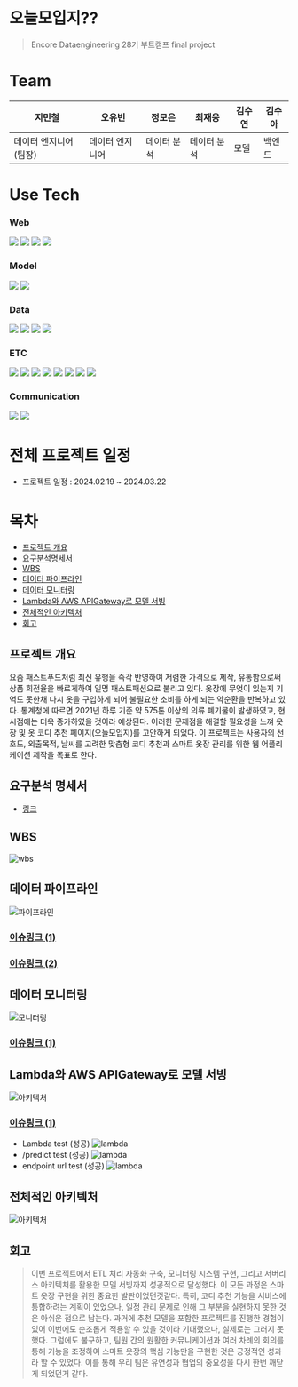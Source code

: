 # 오늘모입지??
> Encore Dataengineering 28기 부트캠프 final project

# Team
|지민철|오유빈|정모은|최재웅|김수연|김수아|
|-----|-----|-----|-----|-----|-----|
|데이터 엔지니어(팀장)|데이터 엔지니어|데이터 분석|데이터 분석|모델|백엔드|

# Use Tech
### Web
<!-- <div align=center>  -->
<img src="https://img.shields.io/badge/springboot-6DB33F?style=for-the-badge&logo=springboot&logoColor=white"> <img src="https://img.shields.io/badge/css-1572B6?style=for-the-badge&logo=css3&logoColor=white"> <img src="https://img.shields.io/badge/html5-E34F26?style=for-the-badge&logo=html5&logoColor=white"> <img src="https://img.shields.io/badge/javascript-F7DF1E?style=for-the-badge&logo=javascript&logoColor=black">
<!-- </div> -->

### Model
<!-- <div align=center> -->
<img src="https://img.shields.io/badge/googlecolab-F9AB00?style=for-the-badge&logo=googlecolab&logoColor=black"> <img src="https://img.shields.io/badge/aws rekognition-569A31?style=for-the-badge&logo=&logoColor=black">
<!-- </div> -->

### Data
<!-- <div align=center> -->
<img src="https://img.shields.io/badge/amazons3-569A31?style=for-the-badge&logo=amazons3&logoColor=black"> <img src="https://img.shields.io/badge/airflow-017CEE?style=for-the-badge&logo=apacheairflow&logoColor=black"> <img src="https://img.shields.io/badge/mariadb-003545?style=for-the-badge&logo=mariadb&logoColor=black"> <img src="https://img.shields.io/badge/selenium-43B02A?style=for-the-badge&logo=selenium&logoColor=black">
<!-- </div> -->

### ETC
<!-- <div align=center> -->
<img src="https://img.shields.io/badge/linux-FCC624?style=for-the-badge&logo=linux&logoColor=black"> <img src="https://img.shields.io/badge/ec2-FF9900?style=for-the-badge&logo=amazonec2&logoColor=black"> <img src="https://img.shields.io/badge/apigateway-FF4F8B?style=for-the-badge&logo=amazonapigateway&logoColor=black"> <img src="https://img.shields.io/badge/lambda-FF9900?style=for-the-badge&logo=awslambda&logoColor=black"> <img src="https://img.shields.io/badge/prometheus-E6522C?style=for-the-badge&logo=prometheus&logoColor=black"> <img src="https://img.shields.io/badge/grafana-F46800?style=for-the-badge&logo=grafana&logoColor=black"> <img src="https://img.shields.io/badge/docker-2496ED?style=for-the-badge&logo=docker&logoColor=black"> <img src="https://img.shields.io/badge/ubuntu-E95420?style=for-the-badge&logo=ubuntu&logoColor=black"> <!-- </div> -->

### Communication
<!-- <div align=center> -->
<img src="https://img.shields.io/badge/github-181717?style=for-the-badge&logo=github&logoColor=white"> <img src="https://img.shields.io/badge/slack-4A154B?style=for-the-badge&logo=slack&logoColor=white">
<!-- </div> -->

# 전체 프로젝트 일정
* 프로젝트 일정 : 2024.02.19 ~ 2024.03.22

# 목차
* [프로젝트 개요](##프로젝트-개요)
* [요구분석명세서](#요구분석-명세서)
* [WBS](#wbs)
* [데이터 파이프라인](#데이터-파이프라인)
* [데이터 모니터링](#데이터-모니터링)
* [Lambda와 AWS APIGateway로 모델 서빙](#lambda와-aws-apigateway로-모델-서빙)
* [전체적인 아키텍처](#전체적인-아키텍처)
* [회고](#회고)

## 프로젝트 개요
요즘 패스트푸드처럼 최신 유행을 즉각 반영하여 저렴한 가격으로 제작, 유통함으로써 상품 회전율을 빠르게하여 일명 패스트패션으로 불리고 있다. 옷장에 무엇이 있는지 기억도 못한채 다시 옷을 구입하게 되어 불필요한 소비를 하게 되는 악순환을 반복하고 있다. 통계청에 따르면 2021년 하루 기준 약 575톤 이상의 의류 폐기물이 발생하였고, 현시점에는 더욱 증가하였을 것이라 예상된다. 이러한 문제점을 해결할 필요성을 느껴 옷장 및 옷 코디 추천 페이지(오늘모입지)를 고안하게 되었다. 이 프로젝트는 사용자의 선호도, 외출목적, 날씨를 고려한 맞춤형 코디 추천과 스마트 옷장 관리를 위한 웹 어플리케이션 제작을 목표로 한다.

## 요구분석 명세서
* [링크](https://docs.google.com/document/d/1GnTlrJgWTk3o4aaLqI1ZXnLC5DrBan0ntmjrJnWubdo/edit#heading=h.xwas7dkx0kjw)
## WBS
![wbs](/img/wbs.png)
## 데이터 파이프라인
![파이프라인](/img/데이터파이프라인.png)
### [이슈링크 (1)](https://github.com/jiminchur/Recommend-Model_Closet-Cody/issues/4)
### [이슈링크 (2)](https://github.com/jiminchur/Recommend-Model_Closet-Cody/issues/5)
## 데이터 모니터링
![모니터링](/img/모니터링.png)
### [이슈링크 (1)](https://github.com/jiminchur/Recommend-Model_Closet-Cody/issues/12)
## Lambda와 AWS APIGateway로 모델 서빙
![아키텍처](/img/webserving01.png)
### [이슈링크 (1)](https://github.com/jiminchur/Recommend-Model_Closet-Cody/issues/18)
* Lambda test (성공)
![lambda](/img/ppt_lambda-test.gif)
* /predict test (성공)
![lambda](/img/ppt_-_predict-test%20(1).gif)
* endpoint url test (성공)
![lambda](/img/ppt_endpoint-url-test.gif)
## 전체적인 아키텍처
![아키텍처](/img/아키텍처.png)
## 회고
> 이번 프로젝트에서 ETL 처리 자동화 구축, 모니터링 시스템 구현, 그리고 서버리스 아키텍처를 활용한 모델 서빙까지 성공적으로 달성했다. 이 모든 과정은 스마트 옷장 구현을 위한 중요한 발판이었던것같다. 특히, 코디 추천 기능을 서비스에 통합하려는 계획이 있었으나, 일정 관리 문제로 인해 그 부분을 실현하지 못한 것은 아쉬운 점으로 남는다. 과거에 추천 모델을 포함한 프로젝트를 진행한 경험이 있어 이번에도 순조롭게 적용할 수 있을 것이라 기대했으나, 실제로는 그러지 못했다. 그럼에도 불구하고, 팀원 간의 원활한 커뮤니케이션과 여러 차례의 회의를 통해 기능을 조정하여 스마트 옷장의 핵심 기능만을 구현한 것은 긍정적인 성과라 할 수 있었다. 이를 통해 우리 팀은 유연성과 협업의 중요성을 다시 한번 깨닫게 되었던거 같다.




